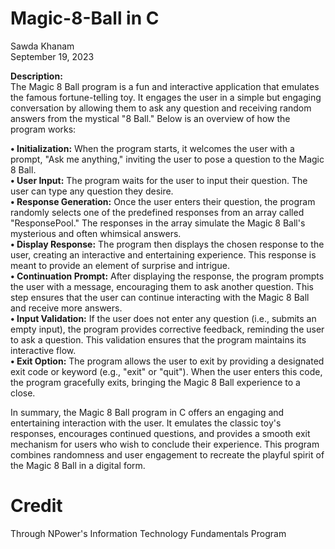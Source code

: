 # Magic-8-Ball in C
Sawda Khanam  
September 19, 2023  

**Description:**  
The Magic 8 Ball program is a fun and interactive application that emulates the famous fortune-telling toy. It engages the user in a simple but engaging conversation by allowing them to ask any question and receiving random answers from the mystical "8 Ball." Below is an overview of how the program works:  

**•	Initialization:** When the program starts, it welcomes the user with a prompt, "Ask me anything," inviting the user to pose a question to the Magic 8 Ball.  
**•	User Input:** The program waits for the user to input their question. The user can type any question they desire.  
**•	Response Generation:** Once the user enters their question, the program randomly selects one of the predefined responses from an array called "ResponsePool." The responses in the array simulate the Magic 8 Ball's mysterious and often whimsical answers.  
**•	Display Response:** The program then displays the chosen response to the user, creating an interactive and entertaining experience. This response is meant to provide an element of surprise and intrigue.  
**•	Continuation Prompt:** After displaying the response, the program prompts the user with a message, encouraging them to ask another question. This step ensures that the user can continue interacting with the Magic 8 Ball and receive more answers.  
**•	Input Validation:** If the user does not enter any question (i.e., submits an empty input), the program provides corrective feedback, reminding the user to ask a question. This validation ensures that the program maintains its interactive flow.  
**•	Exit Option:** The program allows the user to exit by providing a designated exit code or keyword (e.g., "exit" or "quit"). When the user enters this code, the program gracefully exits, bringing the Magic 8 Ball experience to a close.  

In summary, the Magic 8 Ball program in C offers an engaging and entertaining interaction with the user. It emulates the classic toy's responses, encourages continued questions, and provides a smooth exit mechanism for users who wish to conclude their experience. This program combines randomness and user engagement to recreate the playful spirit of the Magic 8 Ball in a digital form.  

# Credit

Through NPower's Information Technology Fundamentals Program

